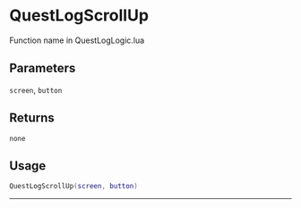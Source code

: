 # QuestLogScrollUp
Function name in QuestLogLogic.lua
## Parameters
`screen`, `button`
## Returns
`none`
## Usage
```lua
QuestLogScrollUp(screen, button)
```
---
